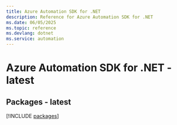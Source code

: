 ```yaml
---
title: Azure Automation SDK for .NET
description: Reference for Azure Automation SDK for .NET
ms.date: 06/05/2025
ms.topic: reference
ms.devlang: dotnet
ms.service: automation
---
```

# Azure Automation SDK for .NET - latest
## Packages - latest
[!INCLUDE [packages](automation-index.md)]